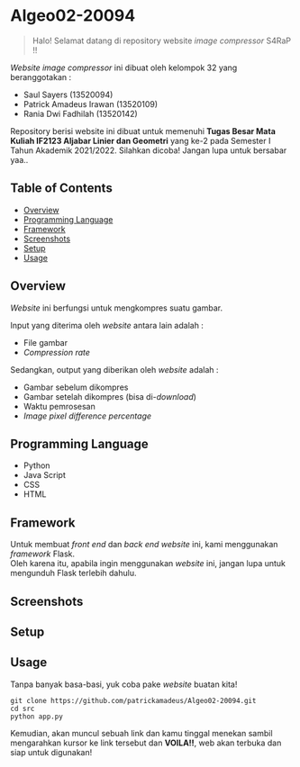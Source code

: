 # Algeo02-20094
> Halo! Selamat datang di repository website *image compressor* S4RaP !!

*Website image compressor* ini dibuat oleh kelompok 32 yang beranggotakan :
- Saul Sayers (13520094)
- Patrick Amadeus Irawan (13520109)
- Rania Dwi Fadhilah (13520142)

Repository berisi website ini dibuat untuk memenuhi **Tugas Besar Mata Kuliah IF2123 Aljabar Linier dan Geometri** yang ke-2 pada Semester I Tahun Akademik 2021/2022. Silahkan dicoba! Jangan lupa untuk bersabar yaa..

## Table of Contents
* [Overview](#overview)
* [Programming Language](#programming-language)
* [Framework](#framework)
* [Screenshots](#screenshots)
* [Setup](#setup)
* [Usage](#usage)


## Overview
*Website* ini berfungsi untuk mengkompres suatu gambar.

Input yang diterima oleh *website* antara lain adalah :
- File gambar
- *Compression rate*

Sedangkan, output yang diberikan oleh *website* adalah :
- Gambar sebelum dikompres
- Gambar setelah dikompres (bisa di-*download*)
- Waktu pemrosesan
- *Image pixel difference percentage*


## Programming Language
- Python
- Java Script
- CSS
- HTML

## Framework
Untuk membuat *front end* dan *back end website* ini, kami menggunakan *framework* Flask.\
Oleh karena itu, apabila ingin menggunakan *website* ini, jangan lupa untuk mengunduh Flask terlebih dahulu.

## Screenshots
<!-- ![Example screenshot](./img/screenshot.png) -->
<!-- If you have screenshots you'd like to share, include them here. -->


## Setup
<!-- isi apa yang harus dilakuin buat setup -->


## Usage
Tanpa banyak basa-basi, yuk coba pake *website* buatan kita!

```
git clone https://github.com/patrickamadeus/Algeo02-20094.git
cd src
python app.py
```

Kemudian, akan muncul sebuah link dan kamu tinggal menekan <ctrl> sambil mengarahkan kursor ke link tersebut dan **VOILA!!**, web akan terbuka dan siap untuk digunakan!
